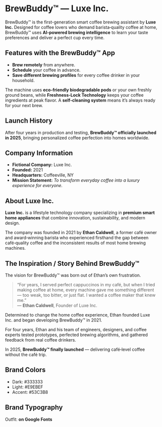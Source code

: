 <h1>BrewBuddy™ — Luxe Inc.</h1>

<p>
    BrewBuddy™ is the first-generation smart coffee brewing assistant by <strong>Luxe Inc.</strong>
    Designed for coffee lovers who demand barista‑quality coffee at home, BrewBuddy™ uses
    <strong>AI‑powered brewing intelligence</strong> to learn your taste preferences and deliver
    a perfect cup every time.
</p>

<h2>Features with the BrewBuddy™ App</h2>
<ul>
    <li><strong>Brew remotely</strong> from anywhere.</li>
    <li><strong>Schedule</strong> your coffee in advance.</li>
    <li><strong>Save different brewing profiles</strong> for every coffee drinker in your household.</li>
</ul>

<p>
    The machine uses <strong>eco‑friendly biodegradable pods</strong> or your own freshly ground beans,
    while <strong>Freshness‑Lock Technology</strong> keeps your coffee ingredients at peak flavor.
    A <strong>self‑cleaning system</strong> means it’s always ready for your next brew.
</p>

<h2>Launch History</h2>
<p>
    After four years in production and testing, <strong>BrewBuddy™ officially launched in 2025</strong>,
    bringing personalized coffee perfection into homes worldwide.
</p>

<h2>Company Information</h2>
<ul>
    <li><strong>Fictional Company:</strong> Luxe Inc.</li>
    <li><strong>Founded:</strong> 2021</li>
    <li><strong>Headquarters:</strong> Coffeeville, NY</li>
    <li><strong>Mission Statement:</strong> <em>To transform everyday coffee into a luxury experience for everyone.</em></li>
</ul>

<h2>About Luxe Inc.</h2>
<p>
    <strong>Luxe Inc.</strong> is a lifestyle technology company specializing in
    <strong>premium smart home appliances</strong> that combine innovation, sustainability,
    and modern design.
</p>
<p>
    The company was founded in 2021 by <strong>Ethan Caldwell</strong>, a former café owner
    and award‑winning barista who experienced firsthand the gap between café‑quality coffee
    and the inconsistent results of most home brewing machines.
</p>


<h2>The Inspiration / Story Behind BrewBuddy™</h2>
<p>
    The vision for BrewBuddy™ was born out of Ethan’s own frustration.
</p>

<blockquote>
    “For years, I served perfect cappuccinos in my café, but when I tried making coffee at home,
    every machine gave me something different — too weak, too bitter, or just flat.
    I wanted a coffee maker that knew me.”<br>
    — <strong>Ethan Caldwell</strong>, Founder of Luxe Inc.
</blockquote>

<p>
    Determined to change the home coffee experience, Ethan founded Luxe Inc. and began developing
    BrewBuddy™ in 2021.
</p>
<p>
    For four years, Ethan and his team of engineers, designers, and coffee experts tested prototypes,
    perfected brewing algorithms, and gathered feedback from real coffee drinkers.
</p>
<p>
    In 2025, <strong>BrewBuddy™ finally launched</strong> — delivering café‑level coffee without the café trip.
</p>

<h2>Brand Colors</h2>
<ul>
<li> Dark: #333333</li>
<li> Light: #E9EBEF</li>
<li> Accent: #53C3B8</li>
</ul>

<h2>Brand Typography</h2>
<p>Outfit: <strong>on Google Fonts</strong></p>
